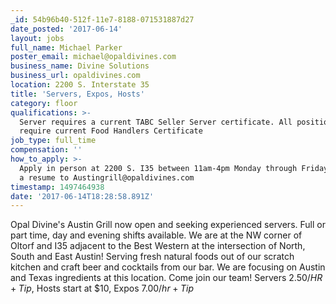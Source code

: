 ```yaml
---
_id: 54b96b40-512f-11e7-8188-071531887d27
date_posted: '2017-06-14'
layout: jobs
full_name: Michael Parker
poster_email: michael@opaldivines.com
business_name: Divine Solutions
business_url: opaldivines.com
location: 2200 S. Interstate 35
title: 'Servers, Expos, Hosts'
category: floor
qualifications: >-
  Server requires a current TABC Seller Server certificate. All positions
  require current Food Handlers Certificate
job_type: full_time
compensation: ''
how_to_apply: >-
  Apply in person at 2200 S. I35 between 11am-4pm Monday through Friday or email
  a resume to Austingrill@opaldivines.com
timestamp: 1497464938
date: '2017-06-14T18:28:58.891Z'
---
```

Opal Divine's Austin Grill now open and seeking experienced servers.  Full or part time, day and evening shifts available. We are at the NW corner of Oltorf and I35 adjacent to the Best Western at the intersection of North, South and East Austin! 
Serving fresh natural foods out of our scratch kitchen and craft beer and cocktails from our bar.  We are focusing on Austin and Texas ingredients at this location. Come join our team!
Servers $2.50/HR + Tip$, Hosts start at $10, Expos $7.00/hr + Tip$

